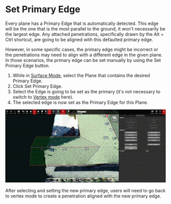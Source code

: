 # Set Primary Edge

Every plane has a Primary Edge that is automatically detected. This edge will be the one that is the most parallel to the ground, it won't necessarily be the largest edge. Any attached penetrations, specifically drawn by the Alt + Ctrl shortcut, are going to be aligned with this defaulted primary edge.

However, in some specific cases, the primary edge might be incorrect or the penetrations may need to align with a different edge in the given plane. In those scenarios, the primary edge can be set manually by using the Set Primary Edge button.

1. While in [Surface Mode](), select the Plane that contains the desired Primary Edge.
2. Click Set Primary Edge.
3. Select the Edge is going to be set as the primary \(it's not necessary to switch to [Vertex mode]() here\).
4. The selected edge is now set as the Primary Edge for this Plane.

![](../../../.gitbook/assets/setprimaryedge_proj18578_11_2018.gif)

After selecting and setting the new primary edge, users will need to go back to vertex mode to create a penetration aligned with the new primary edge.


